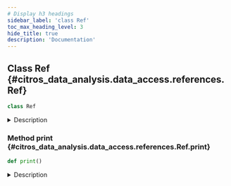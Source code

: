 ```yaml
---
# Display h3 headings
sidebar_label: 'class Ref'
toc_max_heading_level: 3
hide_title: true
description: 'Documentation'
---
```









    
## Class Ref {#citros_data_analysis.data_access.references.Ref}





```python
class Ref
```


<details>
  <summary>Description</summary>

Stores references to the batches used in the work



</details>






    
### Method print {#citros_data_analysis.data_access.references.Ref.print}




```python
def print()
```


<details>
  <summary>Description</summary>

Print the information about all batches that were used.

Displays the batch creator's first and last name and email, batch name, message and creation time, link to the batch.
The output is sorted by the last names.

---
#### Examples

Display references to the batches that were used in the current notebook:

```python
>>> from citros_data_analysis import data_access as da
>>> ref = da.Ref()
>>> ref.print()
stevenson mary, mary@mail.com
robotics, 'robotics system', 2023-06-01 09:00:00
<https://citros.io/robot_master/batch/00000000-aaaa-1111-2222-333333333333/>
```

</details>